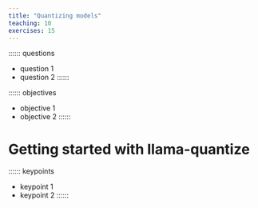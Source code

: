 ```yaml
---
title: "Quantizing models"
teaching: 10
exercises: 15
---
```


:::::: questions
 - question 1
 - question 2
::::::

:::::: objectives
 - objective 1
 - objective 2
::::::

# Getting started with llama-quantize

:::::: keypoints
 - keypoint 1
 - keypoint 2
::::::
